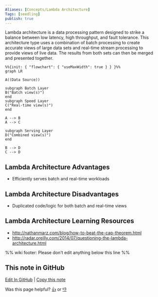 ```yaml
---
Aliases: [Concepts/Lambda Architecture]
Tags: [seedling]
publish: true
---
```


Lambda architecture is a data processing pattern designed to strike a balance between low latency, high throughput, and fault tolerance. This architecture type uses a combination of batch processing to create accurate views of large data sets and real-time stream processing to provide views of live data. The results from both sets can then be merged and presented together.

```mermaid
%%{init: { "flowchart": { "useMaxWidth": true } } }%%
graph LR

A((Data Source))

subgraph Batch Layer
B("Batch view(s)")
end
subgraph Speed Layer
C("Real-time view(s)")
end

A --> B
A --> C

subgraph Serving Layer
D("Combined view(s)")
end

B --> D
C --> D

```

## Lambda Architecture Advantages

- Efficiently serves batch and real-time workloads

## Lambda Architecture Disadvantages

- Duplicated code/logic for both batch and real-time views

## Lambda Architecture Learning Resources

- http://nathanmarz.com/blog/how-to-beat-the-cap-theorem.html
- http://radar.oreilly.com/2014/07/questioning-the-lambda-architecture.html

%% wiki footer: Please don't edit anything below this line %%

## This note in GitHub

<span class="git-footer">[Edit In GitHub](https://github.dev/data-engineering-community/data-engineering-wiki/blob/main/Concepts/Data%20Architecture/Lambda%20Architecture.md "git-hub-edit-note") | [Copy this note](https://raw.githubusercontent.com/data-engineering-community/data-engineering-wiki/main/Concepts/Data%20Architecture/Lambda%20Architecture.md "git-hub-copy-note")</span>

<span class="git-footer">Was this page helpful?
[👍](https://tally.so/r/mOaxjk?rating=Yes&url=https://dataengineering.wiki/Concepts/Data%20Architecture/Lambda%20Architecture) or [👎](https://tally.so/r/mOaxjk?rating=No&url=https://dataengineering.wiki/Concepts/Data%20Architecture/Lambda%20Architecture)</span>
